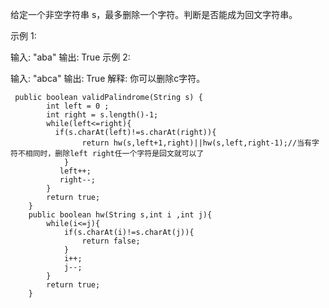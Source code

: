 给定一个非空字符串 s，最多删除一个字符。判断是否能成为回文字符串。

示例 1:

输入: "aba"
输出: True
示例 2:

输入: "abca"
输出: True
解释: 你可以删除c字符。

```
 public boolean validPalindrome(String s) {
        int left = 0 ;
        int right = s.length()-1;
        while(left<=right){
          if(s.charAt(left)!=s.charAt(right)){
                return hw(s,left+1,right)||hw(s,left,right-1);//当有字符不相同时，删除left right任一个字符是回文就可以了
            }
           left++;
           right--;
        }
        return true;
    }
    public boolean hw(String s,int i ,int j){
        while(i<=j){
            if(s.charAt(i)!=s.charAt(j)){
                return false;
            }
            i++;
            j--;
        }
        return true;
    }
```